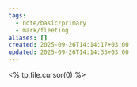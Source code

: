 ```yaml
---
tags:
  - note/basic/primary
  - mark/fleeting
aliases: []
created: 2025-09-26T14:14:17+03:00
updated: 2025-09-26T14:14:33+03:00
---
```


<% tp.file.cursor(0) %>
